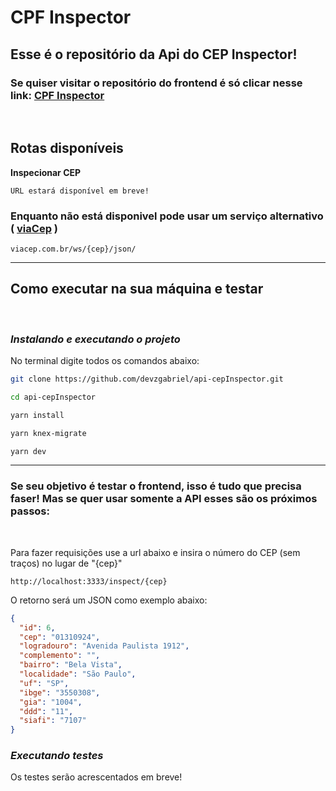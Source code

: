 # CPF Inspector

## Esse é o repositório da Api do CEP Inspector!

<!-- ### Você já pode testar o site se quiser! Só clicar nesse link: [CPF Inspector](sem-link) -->

### Se quiser visitar o repositório do frontend é só clicar nesse link: [CPF Inspector](https://github.com/devzgabriel/CEP-Inspector)

<br>

## Rotas disponíveis

**Inspecionar CEP**

```HTTP
URL estará disponível em breve!
```

### Enquanto não está disponivel pode usar um serviço alternativo ( [viaCep](https://viacep.com.br/) )

```HTTP
viacep.com.br/ws/{cep}/json/
```

<hr>

## **Como executar na sua máquina e testar**

<br>

### **_Instalando e executando o projeto_**

No terminal digite todos os comandos abaixo:

```Bash
git clone https://github.com/devzgabriel/api-cepInspector.git
```

```Bash
cd api-cepInspector
```

```Bash
yarn install
```

```Bash
yarn knex-migrate
```

```Bash
yarn dev
```

<hr>

### **Se seu objetivo é testar o frontend, isso é tudo que precisa faser! Mas se quer usar somente a API esses são os próximos passos:**

<br>

Para fazer requisições use a url abaixo e insira o número do CEP (sem traços) no lugar de "{cep}"

```HTTP
http://localhost:3333/inspect/{cep}
```

O retorno será um JSON como exemplo abaixo:

```JSON
{
  "id": 6,
  "cep": "01310924",
  "logradouro": "Avenida Paulista 1912",
  "complemento": "",
  "bairro": "Bela Vista",
  "localidade": "São Paulo",
  "uf": "SP",
  "ibge": "3550308",
  "gia": "1004",
  "ddd": "11",
  "siafi": "7107"
}
```

### **_Executando testes_**

Os testes serão acrescentados em breve!

<!--
Para executar todos os testes digite o comando abaixo

```Bash
yarn test
``` -->
